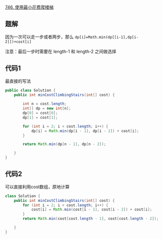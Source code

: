 [746. 使用最小花费爬楼梯](https://leetcode-cn.com/problems/min-cost-climbing-stairs/)

## 题解
因为一次可以走一步或者两步，那么 `dp[i]=Math.min(dp[[i-1],dp[i-2]])+cost[i]`

注意：最后一步时需要在 length-1 和 length-2 之间做选择

## 代码1
最直接的写法

```java
public class Solution {
    public int minCostClimbingStairs(int[] cost) {
        
        int n = cost.length;
        int[] dp = new int[n];
        dp[0] = cost[0];
        dp[1] = cost[1];

        for (int i = 2; i < cost.length; i++) {
            dp[i] = Math.min(dp[i - 1], dp[i - 2]) + cost[i];
        }

        return Math.min(dp[n - 1], dp[n - 2]);

    }
}

```

## 代码2
可以直接利用cost数组，原地计算

```java
class Solution {
    public int minCostClimbingStairs(int[] cost) {
        for (int i = 2; i < cost.length; i++) {
            cost[i] = Math.min(cost[i - 1], cost[i - 2]) + cost[i];
        }
        return Math.min(cost[cost.length - 1], cost[cost.length - 2]);

    }
}
```